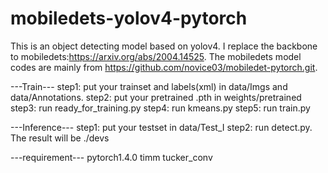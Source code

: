 # mobiledets-yolov4-pytorch
This is an object detecting model based on yolov4.
I replace the backbone to mobiledets:https://arxiv.org/abs/2004.14525.
The mobiledets model codes are mainly from https://github.com/novice03/mobiledet-pytorch.git.

---Train---
step1: put your trainset and labels(xml) in data/Imgs and data/Annotations.
step2: put your pretrained .pth in weights/pretrained
step3: run ready_for_training.py
step4: run kmeans.py
step5: run train.py

---Inference---
step1: put your testset in data/Test_I
step2: run detect.py.
The result will be ./devs

---requirement---
pytorch1.4.0
timm
tucker_conv